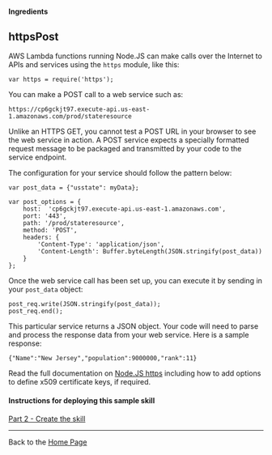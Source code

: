 #### Ingredients
## httpsPost <a id="title"></a>

AWS Lambda functions running Node.JS can make calls over the Internet to APIs and services using the `https` module, like this:

    var https = require('https');

You can make a POST call to a web service such as:

```
https://cp6gckjt97.execute-api.us-east-1.amazonaws.com/prod/stateresource
```

Unlike an HTTPS GET, you cannot test a POST URL in your browser to see the web service in action.
A POST service expects a specially formatted request message to be packaged and transmitted by your code to the service endpoint.

The configuration for your service should follow the pattern below:

```
var post_data = {"usstate": myData};

var post_options = {
    host:  'cp6gckjt97.execute-api.us-east-1.amazonaws.com',
    port: '443',
    path: '/prod/stateresource',
    method: 'POST',
    headers: {
        'Content-Type': 'application/json',
        'Content-Length': Buffer.byteLength(JSON.stringify(post_data))
    }
};
```

Once the web service call has been set up, you can execute it by sending in your `post_data` object:

    post_req.write(JSON.stringify(post_data));
    post_req.end();

This particular service returns a JSON object.
Your code will need to parse and process the response data from your web service.
Here is a sample response:

    {"Name":"New Jersey","population":9000000,"rank":11}


Read the full documentation on [Node.JS https](https://nodejs.org/api/https.html#https_https_request_options_callback) 
including how to add options to define x509 certificate keys, if required.


#### Instructions for deploying this sample skill
[Part 2 - Create the skill](./PAGE2.md#title)

<hr />

Back to the [Home Page](../../README.md#title)

